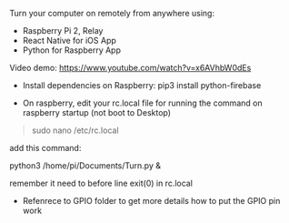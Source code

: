 Turn your computer on remotely from anywhere using:
- Raspberry Pi 2, Relay
- React Native for iOS App
- Python for Raspberry App

Video demo: https://www.youtube.com/watch?v=x6AVhbW0dEs

* Install dependencies on Raspberry:
pip3 install python-firebase

* On raspberry, edit your rc.local file for running the command on raspberry startup (not boot to Desktop)

> sudo nano /etc/rc.local

add this command: 

python3 /home/pi/Documents/Turn.py &

remember it need to before line exit(0) in rc.local

* Refenrece to GPIO folder to get more details how to put the GPIO pin work
